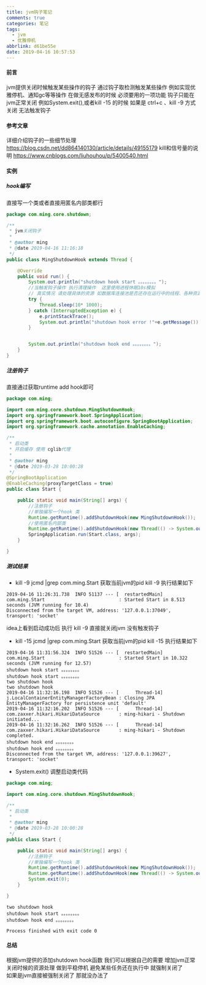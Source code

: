 ```yaml
---
title: jvm钩子笔记
comments: true
categories: 笔记
tags:
  - jvm
  - 优雅停机
abbrlink: d61be55e
date: 2019-04-16 10:57:53
---
```

#### 前言
jvm提供关闭时候触发某些操作的钩子 
通过钩子取检测触发某些操作 例如实现优雅停机、通知gc等等操作 
在做无感发布的时候 必须要用的一项功能 
钩子只能在jvm正常关闭 例如System.exit(),或者kill -15 的时候 
如果是 ctrl+c 、kill -9 方式关闭 无法触发钩子  
#### 参考文章
详细介绍钩子的一些细节处理 https://blog.csdn.net/dd864140130/article/details/49155179
kill和信号量的说明 https://www.cnblogs.com/liuhouhou/p/5400540.html

#### 实例
##### hook编写 
直接写一个类或者直接用匿名内部类都行   
```java
package com.ming.core.shutdown;

/**
 * jvm关闭钩子
 *
 * @author ming
 * @date 2019-04-16 11:16:18
 */
public class MingShutdownHook extends Thread {

    @Override
    public void run() {
        System.out.println("shutdown hook start 。。。。。。。。");
        //当触发钩子操作 执行清理操作  这里使用进程休眠10s模拟
        // 真实情况 请处理具体的资源 如数据库连接池是否还存在运行中的线程、各种资源是否处理完毕等
        try {
            Thread.sleep(10* 1000);
        } catch (InterruptedException e) {
            e.printStackTrace();
            System.out.println("shutdown hook error !"+e.getMessage());
        }


        System.out.println("shutdown hook end 。。。。。。。。");
    }
}
```
##### 注册钩子 
直接通过获取runtime add hook即可 
```java
package com.ming;

import com.ming.core.shutdown.MingShutdownHook;
import org.springframework.boot.SpringApplication;
import org.springframework.boot.autoconfigure.SpringBootApplication;
import org.springframework.cache.annotation.EnableCaching;

/**
 * 启动类
 * 开启缓存 使用 cglib代理
 *
 * @author ming
 * @date 2019-03-28 10:00:28
 */
@SpringBootApplication
@EnableCaching(proxyTargetClass = true)
public class Start {

    public static void main(String[] args) {
        //注册钩子
        //单独编写一个hook 类
        Runtime.getRuntime().addShutdownHook(new MingShutdownHook());
        //使用匿名内部类
        Runtime.getRuntime().addShutdownHook(new Thread(() -> System.out.println("two shutdown hook")));
        SpringApplication.run(Start.class, args);
    }

}

```

##### 测试结果 
* kill -9 <pid>
 jcmd |grep com.ming.Start 获取当前jvm的pid 
 kill -9 <pid>
 执行结果如下 
```text
2019-04-16 11:26:31.738  INFO 51137 --- [  restartedMain] com.ming.Start                           : Started Start in 8.513 seconds (JVM running for 10.4)
Disconnected from the target VM, address: '127.0.0.1:37049', transport: 'socket'
```
idea上看到启动成功后 执行 kill -9 直接就关闭jvm 没有触发钩子 
* kill -15 <pid>
 jcmd |grep com.ming.Start 获取当前jvm的pid 
 kill -15 <pid>
 执行结果如下 
```text
2019-04-16 11:31:56.324  INFO 51526 --- [  restartedMain] com.ming.Start                           : Started Start in 10.322 seconds (JVM running for 12.57)
shutdown hook start 。。。。。。。。
shutdown hook start 。。。。。。。。
two shutdown hook
two shutdown hook
2019-04-16 11:32:16.198  INFO 51526 --- [      Thread-14] j.LocalContainerEntityManagerFactoryBean : Closing JPA EntityManagerFactory for persistence unit 'default'
2019-04-16 11:32:16.202  INFO 51526 --- [      Thread-14] com.zaxxer.hikari.HikariDataSource       : ming-hikari - Shutdown initiated...
2019-04-16 11:32:16.262  INFO 51526 --- [      Thread-14] com.zaxxer.hikari.HikariDataSource       : ming-hikari - Shutdown completed.
shutdown hook end 。。。。。。。。
shutdown hook end 。。。。。。。。
Disconnected from the target VM, address: '127.0.0.1:39627', transport: 'socket'
```
* System.exit()
调整启动类代码
```java
package com.ming;

import com.ming.core.shutdown.MingShutdownHook;

/**
 * 启动类
 *
 * @author ming
 * @date 2019-03-28 10:00:28
 */
public class Start {

    public static void main(String[] args) {
        //注册钩子
        //单独编写一个hook 类
        Runtime.getRuntime().addShutdownHook(new MingShutdownHook());
        Runtime.getRuntime().addShutdownHook(new Thread(() -> System.out.println("two shutdown hook")));
        System.exit(0);
    }

}

```
```text
two shutdown hook
shutdown hook start 。。。。。。。。
shutdown hook end 。。。。。。。。

Process finished with exit code 0

```

#### 总结
根据jvm提供的添加shutdown hook函数 我们可以根据自己的需要 增加jvm正常关闭时候的资源处理 做到平稳停机 
避免某些任务还在执行中 就强制关闭了  
如果是jvm直接被强制关闭了 那就没办法了  



